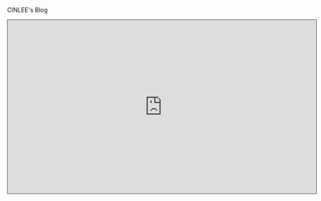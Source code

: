 CINLEE's Blog

<iframe src="http://118.126.104.249/" height="405" width="720" style="border: 1px solid #464646;" allowfullscreen="" allow="autoplay" data-external="1"> </iframe>
